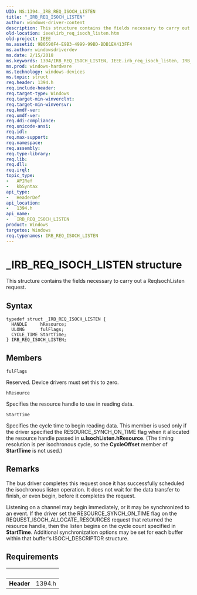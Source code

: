 ```yaml
---
UID: NS:1394._IRB_REQ_ISOCH_LISTEN
title: "_IRB_REQ_ISOCH_LISTEN"
author: windows-driver-content
description: This structure contains the fields necessary to carry out a ReqIsochListen request.
old-location: ieee\irb_req_isoch_listen.htm
old-project: IEEE
ms.assetid: 9B0590F4-E9B3-4999-99BD-BDB1EA413FF4
ms.author: windowsdriverdev
ms.date: 2/15/2018
ms.keywords: 1394/IRB_REQ_ISOCH_LISTEN, IEEE.irb_req_isoch_listen, IRB_REQ_ISOCH_LISTEN, IRB_REQ_ISOCH_LISTEN structure [Buses], _IRB_REQ_ISOCH_LISTEN
ms.prod: windows-hardware
ms.technology: windows-devices
ms.topic: struct
req.header: 1394.h
req.include-header: 
req.target-type: Windows
req.target-min-winverclnt: 
req.target-min-winversvr: 
req.kmdf-ver: 
req.umdf-ver: 
req.ddi-compliance: 
req.unicode-ansi: 
req.idl: 
req.max-support: 
req.namespace: 
req.assembly: 
req.type-library: 
req.lib: 
req.dll: 
req.irql: 
topic_type:
-	APIRef
-	kbSyntax
api_type:
-	HeaderDef
api_location:
-	1394.h
api_name:
-	IRB_REQ_ISOCH_LISTEN
product: Windows
targetos: Windows
req.typenames: IRB_REQ_ISOCH_LISTEN
---
```


# _IRB_REQ_ISOCH_LISTEN structure
This structure contains the fields necessary to carry out a ReqIsochListen request.

## Syntax
````
typedef struct _IRB_REQ_ISOCH_LISTEN {
  HANDLE     hResource;
  ULONG      fulFlags;
  CYCLE_TIME StartTime;
} IRB_REQ_ISOCH_LISTEN;
````

## Members


`fulFlags`

Reserved. Device drivers must set this to zero.

`hResource`

Specifies the resource handle to use in reading data.

`StartTime`

Specifies the cycle time to begin reading data. This member is used only if the driver specified the RESOURCE_SYNCH_ON_TIME flag when it allocated the resource handle passed in <b>u.IsochListen.hResource</b>. (The timing resolution is per isochronous cycle, so the <b>CycleOffset</b> member of <b>StartTime</b> is not used.)

## Remarks
The bus driver completes this request once it has successfully scheduled the isochronous listen operation. It does not wait for the data transfer to finish, or even begin, before it completes the request.

Listening on a channel may begin immediately, or it may be synchronized to an event. If the driver set the RESOURCE_SYNCH_ON_TIME flag on the REQUEST_ISOCH_ALLOCATE_RESOURCES request that returned the resource handle, then the listen begins on the cycle count specified in <b>StartTime</b>. Additional synchronization options may be set for each buffer within that buffer's ISOCH_DESCRIPTOR structure.

## Requirements
| &nbsp; | &nbsp; |
| ---- |:---- |
| **Header** | 1394.h |